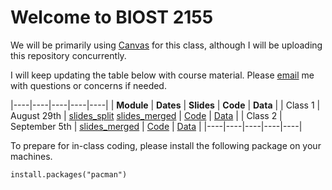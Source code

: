 # Welcome to BIOST 2155

We will be primarily using [Canvas](https://canvas.pitt.edu/courses/324229/pages/welcome-to-biost-2155-introductory-statistical-learning-for-health-sciences) for this class, although I will be uploading this repository concurrently.

I will keep updating the table below with course material. Please [email](soumik@pitt.edu) me with questions or concerns if needed.

|----|----|----|----|----|
| **Module** | **Dates** | **Slides** | **Code** | **Data** |
| Class 1 | August 29th | [slides_split](https://github.com/soumikp/2025_sl4hds/blob/main/class1/slides_split.pdf) [slides_merged](https://github.com/soumikp/2025_sl4hds/blob/main/class1/slides_merged.pdf) | [Code](https://github.com/soumikp/2025_sl4hds/tree/main/class1/code) | [Data](https://github.com/soumikp/2025_sl4hds/tree/main/class1/data) |
| Class 2 | September 5th | [slides_merged](https://github.com/soumikp/2025_sl4hds/blob/main/class1/slides_merged.pdf) | [Code](https://github.com/soumikp/2025_sl4hds/tree/main/class2/code) | [Data](https://github.com/soumikp/2025_sl4hds/tree/main/class2/data) |
|----|----|----|----|----|

To prepare for in-class coding, please install the following package on your machines.

```{r}
install.packages("pacman")
```
